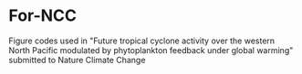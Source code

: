 # For-NCC
Figure codes used in "Future tropical cyclone activity over the western North Pacific modulated by phytoplankton feedback under global warming" submitted to Nature Climate Change
